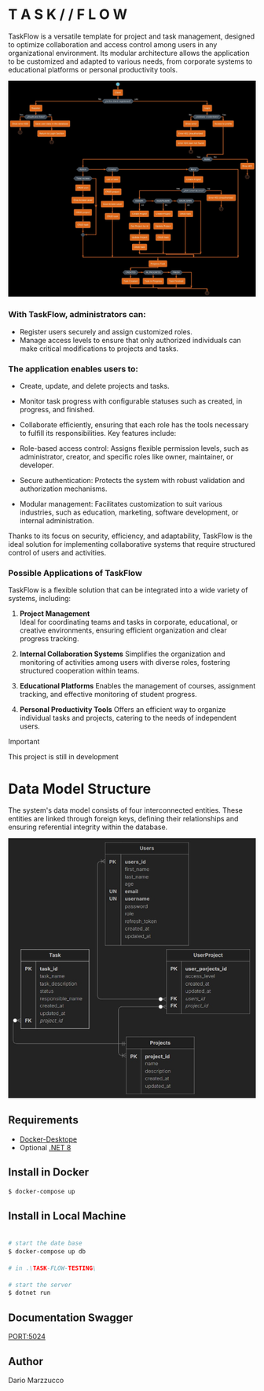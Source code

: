 # T A S K / / F L O W

TaskFlow is a versatile template for project and task management, designed to optimize collaboration and access control among users in any organizational environment. Its modular architecture allows the application to be customized and adapted to various needs, from corporate systems to educational platforms or personal productivity tools.

![Models](/img/AppArch.jpg)

### With TaskFlow, administrators can:

- Register users securely and assign customized roles.
- Manage access levels to ensure that only authorized individuals can make critical modifications to projects and tasks.

### The application enables users to:

- Create, update, and delete projects and tasks.
- Monitor task progress with configurable statuses such as created, in progress, and finished.
- Collaborate efficiently, ensuring that each role has the tools necessary to fulfill its responsibilities.
Key features include:

- Role-based access control: Assigns flexible permission levels, such as administrator, creator, and specific roles like owner, maintainer, or developer.
- Secure authentication: Protects the system with robust validation and authorization mechanisms.
- Modular management: Facilitates customization to suit various industries, such as education, marketing, software development, or internal administration.

Thanks to its focus on security, efficiency, and adaptability, TaskFlow is the ideal solution for implementing collaborative systems that require structured control of users and activities.

### Possible Applications of TaskFlow
TaskFlow is a flexible solution that can be integrated into a wide variety of systems, including:

1. **Project Management**  
   Ideal for coordinating teams and tasks in corporate, educational, or creative environments, ensuring efficient organization and clear progress tracking.  

2. **Internal Collaboration Systems**
Simplifies the organization and monitoring of activities among users with diverse roles, fostering structured cooperation within teams.

3. **Educational Platforms**
Enables the management of courses, assignment tracking, and effective monitoring of student progress.

4. **Personal Productivity Tools**
Offers an efficient way to organize individual tasks and projects, catering to the needs of independent users.

> [!IMPORTANT]
> This project is still in development

# Data Model Structure

The system's data model consists of four interconnected entities. These entities are linked through foreign keys, defining their relationships and ensuring referential integrity within the database.

![Models](/img/ArchDB.jpg)

## Requirements

- [Docker-Desktope](https://www.docker.com/products/docker-desktop/)
- Optional [.NET 8](https://dotnet.microsoft.com/es-es/download) 

## Install in Docker 

```bash
$ docker-compose up
```
## Install in Local Machine 

```bash

# start the date base
$ docker-compose up db

# in .\TASK-FLOW-TESTING\

# start the server
$ dotnet run

```

## Documentation Swagger

[PORT:5024](https://localhost:5024/swagger/index.html)

## Author 

Dario Marzzucco 
